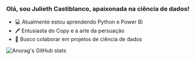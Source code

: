 ### Olá, sou Julieth Castiblanco, apaixonada na ciência de dados!

- 💻 Atualmente estou aprendendo Python e Power Bi
- 🖊️ Entusiasta do Copy e a arte da persuação
- 🤝 Busco colaborar em projetos de ciência de dados


![Anurag's GitHub stats](https://github-readme-stats.vercel.app/api?username=castiblancoqj&show_icons=true&theme=solarized-light&locale=pt-br)
<!--
![Top Langs](https://github-readme-stats.vercel.app/api/top-langs/?username=castiblancoqj&hide_progress=true&locale=pt-br&theme=solarized-light)
-->



